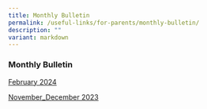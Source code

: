 ```yaml
---
title: Monthly Bulletin
permalink: /useful-links/for-parents/monthly-bulletin/
description: ""
variant: markdown
---
```

### **Monthly Bulletin**


[February 2024](/files/February_2024_Bulletin.pdf)

[November_December 2023](/files/GSPS_NovDec_Bulletin_2023.pdf)